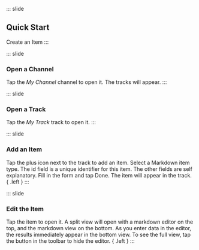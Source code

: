 ::: slide
## Quick Start
Create an Item
:::

::: slide
### Open a Channel
Tap the *My Channel* channel to open it. The tracks will appear. 
:::

::: slide 
### Open a Track
Tap the *My Track* track to open it. 
:::

::: slide 
### Add an Item
Tap the plus icon next to the track to add an item. Select a Markdown item type. The id field is a unique identifier for this item. The other fields are self explanatory. Fill in the form and tap Done. The item will appear in the track. { .left }
:::

::: slide 
### Edit the Item
Tap the item to open it. A split view will open with a markdown editor on the top, and the markdown view on the bottom. As you enter data in the editor, the results immediately appear in the bottom view. To see the full view, tap the button in the toolbar to hide the editor. { .left } 
:::
